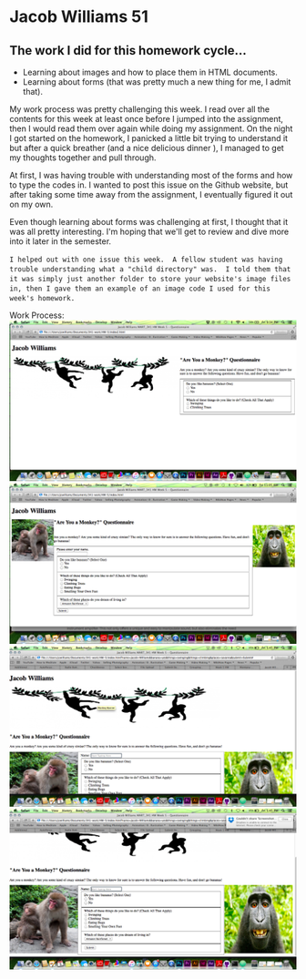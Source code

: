 # Jacob Williams 51

## The work I did for this homework cycle...
- Learning about images and how to place them in HTML documents.
- Learning about forms (that was pretty much a new thing for me, I admit that).

My work process was pretty challenging this week.  I read over all the contents for this week at least once before I jumped into the assignment, then I would read them over again while doing my assignment.  On the night I got started on the homework, I panicked a little bit trying to understand it but after a quick breather (and a nice delicious dinner ), I managed to get my thoughts together and pull through.

At first, I was having trouble with understanding most of the forms and how to type the codes in.  I wanted to post this issue on the Github website, but after taking some time away from the assignment, I eventually figured it out on my own.

Even though learning about forms was challenging at first, I thought that it was all pretty interesting.  I'm hoping that we'll get to review and dive more into it later in the semester.

`I helped out with one issue this week.  A fellow student was having trouble understanding what a "child directory" was.  I told them that it was simply just another folder to store your website's image files in, then I gave them an example of an image code I used for this week's homework.`

Work Process:
![img1_forReadme](imgs/img1_forReadme.png)
![img2_forReadme](imgs/img2_forReadme.png)
![img3_forReadme](imgs/img3_forReadme.png)
![img4_forReadme](imgs/img4_forReadme.png)
